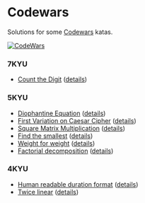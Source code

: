 # Codewars

Solutions for some [Codewars](https://www.codewars.com) katas.

[![CodeWars](https://www.codewars.com/users/tomasz.pietrowski/badges/large)](https://www.codewars.com/users/tomasz.pietrowski "My Honor Badge")

### 7KYU
* [Count the Digit](7KYU/CountTheDigit.playground) ([details](https://www.codewars.com/kata/566fc12495810954b1000030))

### 5KYU
* [Diophantine Equation](5KYU/DiophantineEquation.playground) ([details](https://www.codewars.com/kata/diophantine-equation))
* [First Variation on Caesar Cipher](5KYU/FirstVariationOnCaesarCipher.playground) ([details](https://www.codewars.com/kata/first-variation-on-caesar-cipher))
* [Square Matrix Multiplication](5KYU/SquareMatrixMultiplication.playground) ([details](https://www.codewars.com/kata/5263a84ffcadb968b6000513))
* [Find the smallest](5KYU/FindTheSmallest.playground) ([details](https://www.codewars.com/kata/573992c724fc289553000e95))
* [Weight for weight](5KYU/WeightForWeight.playground) ([details](https://www.codewars.com/kata/55c6126177c9441a570000cc))
* [Factorial decomposition](5KYU/FactorialDecomposition.playground) ([details](https://www.codewars.com/kata/5a045fee46d843effa000070))

### 4KYU
* [Human readable duration format](4KYU/HumanReadableDurationFormat.playground) ([details](https://www.codewars.com/kata/52742f58faf5485cae000b9a))
* [Twice linear](4KYU/TwiceLinear.playground) ([details](https://www.codewars.com/kata/5672682212c8ecf83e000050))
